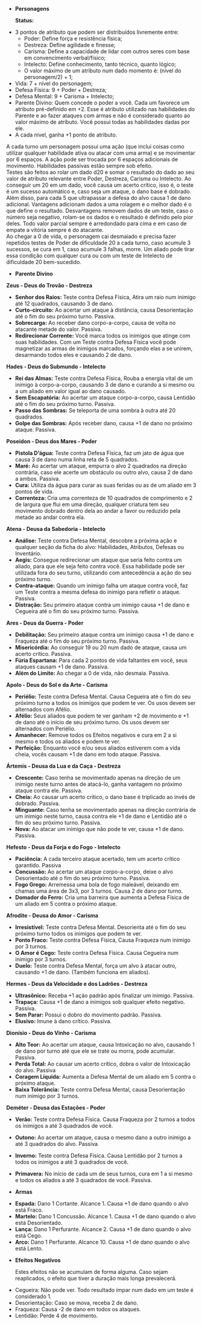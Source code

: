 - **Personagens**  
    
  **Status:**  
* 3 pontos de atributo que podem ser distribuídos livremente entre:  
  * Poder: Define força e resistência física;  
  * Destreza: Define agilidade e finesse;  
  * Carisma: Define a capacidade de lidar com outros seres com base em convencimento verbal/físico;  
  * Intelecto: Define conhecimento, tanto técnico, quanto lógico;  
  * O valor máximo de um atributo num dado momento é: (nível do personagem/2) \+ 1;  
* Vida: 7 \+ nível do personagem;  
* Defesa Física: 9 \+ Poder \+ Destreza;  
* Defesa Mental: 9 \+ Carisma \+ Intelecto;  
* Parente Divino: Quem concede o poder a você. Cada um favorece um atributo pré-definido em \+2. Esse é atributo utilizado nas habilidades do Parente e ao fazer ataques com armas e não é considerado quanto ao valor máximo de atributo. Você possui todas as habilidades dadas por ele.  
* A cada nível, ganha \+1 ponto de atributo.


A cada turno um personagem possui uma ação (que inclui coisas como utilizar qualquer habilidade ativa ou atacar com uma arma) e se movimentar por 6 espaços. A ação pode ser trocada por 6 espaços adicionais de movimento. Habilidades passivas estão sempre sob efeito.  
Testes são feitos ao rolar um dado d20 e somar o resultado do dado ao seu valor de atributo relevante entre Poder, Destreza, Carisma ou Intelecto. Ao conseguir um 20 em um dado, você causa um acerto crítico, isso é, o teste é um sucesso automático e, caso seja um ataque, o dano base é dobrado. Além disso, para cada 5 que ultrapassar a defesa do alvo causa 1 de dano adicional. Vantagens adicionam dados a uma rolagem e o melhor dado é o que define o resultado. Desvantagens removem dados de um teste, caso o número seja negativo, rolam-se os dados e o resultado é definido pelo pior deles. Todo valor parcial sempre é arredondado para cima e em caso de empate a vitória sempre é do atacante.   
Ao chegar a 0 de vida, o personagem cai desmaiado e precisa fazer repetidos testes de Poder de dificuldade 20 a cada turno, caso acumule 3 sucessos, se cura em 1, caso acumule 3 falhas, morre. Um aliado pode tirar essa condição com qualquer cura ou com um teste de Intelecto de dificuldade 20 bem-sucedido.

- **Parente Divino**

**Zeus \- Deus do Trovão \- Destreza**

- **Senhor dos Raios:** Teste contra Defesa Física, Atira um raio num inimigo até 12 quadrados, causando 3 de dano.  
- **Curto-circuito:** Ao acertar um ataque à distância, causa Desorientação até o fim do seu próximo turno. Passiva.  
- **Sobrecarga:** Ao receber dano corpo-a-corpo, causa de volta no atacante metade do valor. Passiva.  
- **Redirecionar Corrente:** Você marca todos os inimigos que atinge com suas habilidades. Com um Teste contra Defesa Física você pode magnetizar as armas de inimigos marcados, forçando elas a se unirem, desarmando todos eles e causando 2 de dano. 

**Hades \- Deus do Submundo \- Intelecto**

- **Rei das Almas:** Teste contra Defesa Física, Rouba a energia vital de um inimigo à corpo-a-corpo, causando 3 de dano e curando a si mesmo ou a um aliado em valor igual ao dano causado.  
- **Sem Escapatória:** Ao acertar um ataque corpo-a-corpo, causa Lentidão até o fim do seu próximo turno. Passiva.  
- **Passo das Sombras:** Se teleporta de uma sombra à outra até 20 quadrados.  
- **Golpe das Sombras:** Após receber dano, causa \+1 de dano no próximo ataque. Passiva.

**Poseidon \- Deus dos Mares \- Poder**

- **Pistola D’água:** Teste contra Defesa Física, faz um jato de água que causa 3 de dano numa linha reta de 5 quadrados.  
- **Maré:** Ao acertar um ataque, empurra o alvo 2 quadrados na direção contrária, caso ele acerte um obstáculo ou outro alvo, causa 2 de dano a ambos. Passiva.  
- **Cura:** Utiliza da água para curar as suas feridas ou as de um aliado em 3 pontos de vida.  
- **Correnteza:** Cria uma correnteza de 10 quadrados de comprimento e 2 de largura que flui em uma direção, qualquer criatura tem seu movimento dobrado dentro dela ao andar a favor ou reduzido pela metade ao andar contra ela.

**Atena \- Deusa da Sabedoria \- Intelecto**

- **Análise:** Teste contra Defesa Mental, descobre a próxima ação e qualquer seção da ficha do alvo: Habilidades, Atributos, Defesas ou Inventário.  
- **Aegis:** Consegue redirecionar um ataque que seria feito contra um aliado, para que ele seja feito contra você. Essa habilidade pode ser utilizada fora do seu turno, utilizando com antecedência a ação do seu próximo turno.  
- **Contra-ataque:** Quando um inimigo falha um ataque contra você, faz um Teste contra a mesma defesa do inimigo para refletir o ataque. Passiva.  
- **Distração:** Seu primeiro ataque contra um inimigo causa \+1 de dano e Cegueira até o fim do seu próximo turno. Passiva.

**Ares \- Deus da Guerra \- Poder**

- **Debilitação:** Seu primeiro ataque contra um inimigo causa \+1 de dano e Fraqueza até o fim do seu próximo turno. Passiva.  
- **Misericórdia:** Ao conseguir 19 ou 20 num dado de ataque, causa um acerto crítico. Passiva.  
- **Fúria Espartana:** Para cada 2 pontos de vida faltantes em você, seus ataques causam \+1 de dano. Passiva.  
- **Além do Limite:** Ao chegar a 0 de vida, não desmaia. Passiva. 

**Apolo \- Deus do Sol e da Arte \- Carisma**

- **Periélio:** Teste contra Defesa Mental. Causa Cegueira até o fim do seu próximo turno a todos os inimigos que podem te ver. Os usos devem ser alternados com Afélio.  
- **Afélio:** Seus aliados que podem te ver ganham \+2 de movimento e \+1 de dano até o início de seu próximo turno. Os usos devem ser alternados com Periélio.  
- **Amanhecer:** Remove todos os Efeitos negativos e cura em 2 a si mesmo e todos os aliados e podem te ver.  
- **Perfeição:** Enquanto você e/ou seus aliados estiverem com a vida cheia, vocês causam \+1 de dano em todo ataque. Passiva.


**Ártemis \- Deusa da Lua e da Caça \- Destreza**

- **Crescente:** Caso tenha se movimentado apenas na direção de um inimigo neste turno antes de atacá-lo, ganha vantagem no próximo ataque contra ele. Passiva.  
- **Cheia:** Ao causar um acerto crítico, o dano base é triplicado ao invés de dobrado. Passiva.  
- **Minguante:** Caso tenha se movimentado apenas na direção contrária de um inimigo neste turno, causa contra ele \+1 de dano e Lentidão até o fim do seu próximo turno. Passiva.  
- **Nova:** Ao atacar um inimigo que não pode te ver, causa \+1 de dano. Passiva.

**Hefesto \- Deus da Forja e do Fogo \- Intelecto**

- **Paciência:** A cada terceiro ataque acertado, tem um acerto crítico garantido. Passiva   
- **Concussão:** Ao acertar um ataque corpo-a-corpo, deixe o alvo Desorientado até o fim do seu próximo turno. Passiva.  
- **Fogo Grego:** Arremessa uma bola de fogo maleável, deixando em chamas uma área de 3x3, por 3 turnos. Causa 2 de dano por turno.   
- **Domador do Ferro:** Cria uma barreira que aumenta a Defesa Física de um aliado em 5 contra o próximo ataque. 

**Afrodite \- Deusa do Amor \- Carisma**

- **Irresistível:** Teste contra Defesa Mental. Desorienta até o fim do seu próximo turno todos os inimigos que podem te ver.  
- **Ponto Fraco:** Teste contra Defesa Física, Causa Fraqueza num inimigo por 3 turnos.  
- **O Amor é Cego:** Teste contra Defesa Física. Causa Cegueira num inimigo por 3 turnos.  
- **Duelo:** Teste contra Defesa Mental, força um alvo à atacar outro, causando \+1 de dano. (Também funciona em aliados).

**Hermes \- Deus da Velocidade e dos Ladrões \- Destreza**

- **Ultrasônico:** Receba \+1 ação padrão após finalizar um inimigo. Passiva.  
- **Trapaça:** Causa \+1 de dano a inimigos sob qualquer efeito negativo. Passiva.  
- **Sem Parar:** Possui o dobro do movimento padrão. Passiva.  
- **Elusivo:** Imune à dano crítico. Passiva.


**Dionísio \- Deus do Vinho \- Carisma**

- **Alto Teor:** Ao acertar um ataque, causa Intoxicação no alvo, causando 1 de dano por turno até que ele se trate ou morra, pode acumular. Passiva.  
- **Perda Total:** Ao causar um acerto crítico, dobra o valor de Intoxicação do alvo. Passiva  
- **Coragem Líquida:** Aumenta a Defesa Mental de um aliado em 5 contra o próximo ataque.  
- **Baixa Tolerância:** Teste contra Defesa Mental, causa Desorientação num inimigo por 3 turnos.


**Deméter \- Deusa das Estações \- Poder**

- **Verão:** Teste contra Defesa Física. Causa Fraqueza por 2 turnos a todos os inimigos a até 3 quadrados de você.  
- **Outono:** Ao acertar um ataque, causa o mesmo dano a outro inimigo a até 3 quadrados do alvo. Passiva  
- **Inverno:** Teste contra Defesa Física. Causa Lentidão por 2 turnos a todos os inimigos a até 3 quadrados de você.  
- **Primavera:** No início de cada um de seus turnos, cura em 1 a si mesmo e todos os aliados a até 3 quadrados de você. Passiva.

- **Armas**  
    
* **Espada:** Dano 1 Cortante. Alcance 1\. Causa \+1 de dano quando o alvo está Fraco.  
* **Martelo:** Dano 1 Concussão. Alcance 1\. Causa \+1 de dano quando o alvo está Desorientado.  
* **Lança:** Dano 1 Perfurante. Alcance 2\. Causa \+1 de dano quando o alvo está Cego.  
* **Arco:** Dano 1 Perfurante. Alcance 10\. Causa \+1 de dano quando o alvo está Lento.

- **Efeitos Negativos**  
    
  Estes efeitos não se acumulam de forma alguma. Caso sejam reaplicados, o efeito que tiver a duração mais longa prevalecerá.  
* Cegueira: Não pode ver. Todo resultado ímpar num dado em um teste é considerado 1\.  
* Desorientação: Caso se mova, receba 2 de dano.  
* Fraqueza: Causa \-2 de dano em todos os ataques.  
* Lentidão: Perde 4 de movimento.

